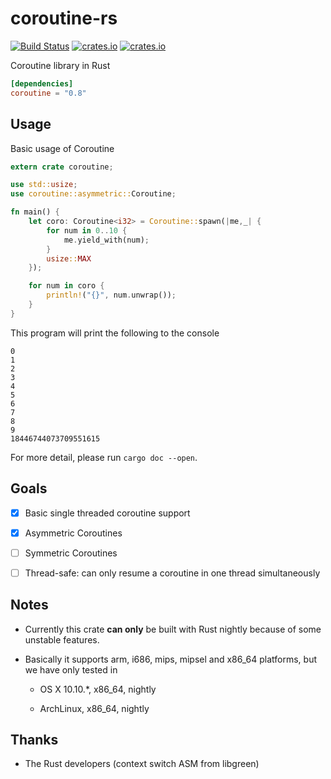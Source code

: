 # coroutine-rs

[![Build Status](https://img.shields.io/travis/rustcc/coroutine-rs.svg)](https://travis-ci.org/rustcc/coroutine-rs) [![crates.io](https://img.shields.io/crates/v/coroutine.svg)](https://crates.io/crates/coroutine) [![crates.io](https://img.shields.io/crates/l/coroutine.svg)](https://crates.io/crates/coroutine)

Coroutine library in Rust

```toml
[dependencies]
coroutine = "0.8"
```

## Usage

Basic usage of Coroutine

```rust
extern crate coroutine;

use std::usize;
use coroutine::asymmetric::Coroutine;

fn main() {
    let coro: Coroutine<i32> = Coroutine::spawn(|me,_| {
        for num in 0..10 {
            me.yield_with(num);
        }
        usize::MAX
    });

    for num in coro {
        println!("{}", num.unwrap());
    }
}
```

This program will print the following to the console

```
0
1
2
3
4
5
6
7
8
9
18446744073709551615
```

For more detail, please run `cargo doc --open`.

## Goals

- [x] Basic single threaded coroutine support

- [x] Asymmetric Coroutines

- [ ] Symmetric Coroutines

- [ ] Thread-safe: can only resume a coroutine in one thread simultaneously

## Notes

* Currently this crate **can only** be built with Rust nightly because of some unstable features.

* Basically it supports arm, i686, mips, mipsel and x86_64 platforms, but we have only tested in

    - OS X 10.10.*, x86_64, nightly

    - ArchLinux, x86_64, nightly

## Thanks

- The Rust developers (context switch ASM from libgreen)
